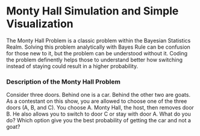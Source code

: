 # Monty Hall Simulation and Simple Visualization
The Monty Hall Problem is a classic problem within the Bayesian Statistics Realm. Solving this problem analytically with Bayes Rule can be confusion for those new to it, but the problem can be understood without it. Coding the problem definently helps those to understand better how switching instead of staying could result in a higher probability.

### Description of the Monty Hall Problem
Consider three doors. Behind one is a car. Behind the other two are goats. As a contestant on this show, you are allowed to choose one of the three doors (A, B, and C). You choose A. Monty Hall, the host, then removes door B. He also allows you to switch to door C or stay with door A. What do you do? Which option give you the best probability of getting the car and not a goat?
